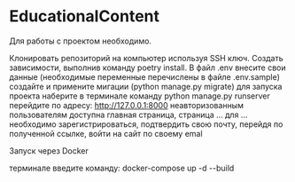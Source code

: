 # EducationalContent
Для работы с проектом необходимо.

Клонировать репозиторий на компьютер используя SSH ключ.
Создать зависимости, выполнив команду poetry install.
В файл .env внесите свои данные (необходимые переменные перечислены в файле .env.sample)
создайте и примените мигации (python manage.py migrate)
для запуска проекта наберите в терминале команду python manage.py runserver
перейдите по адресу: http://127.0.0.1:8000
неавторизованным пользователям доступна главная страница, страница ...
для ... необходимо зарегистрироваться, подтвердить свою почту, перейдя по полученной ссылке, войти на сайт по своему emal

Запуск через Docker

терминале введите команду: docker-compose up -d --build
